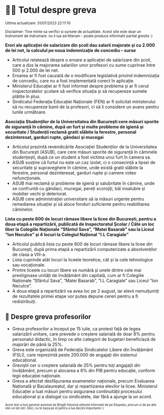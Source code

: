 # 👩‍🏫 Totul despre greva
<sub>Ultima actualizare: 31/07/2023 22:11:10</sub>

<sub>Disclaimer: Tine minte sa verifici si sursele de actualitate. Acest site este doar un instrument de indrumare: nu il lua ad litteram - poate produce informatii partial gresite :)</sub>

**Erori ale aplicației de salarizare din școli dau salarii majorate și cu 2.000 de lei net, la calculul pe noua indemnizație de concediu – surse**
- Articolul relatează despre o eroare a aplicației de salarizare din școli, care a dus la majorarea salariilor unor profesori cu sume cuprinse între 500 și 2.000 de lei net.
- Eroarea ar fi fost cauzată de o modificare legislativă privind indemnizația de concediu, care nu a fost implementată corect în aplicație.
- Ministerul Educației ar fi fost informat despre problema și ar fi cerut inspectoratelor școlare să verifice situația și să recupereze sumele plătite în plus.
- Sindicatul Federația Educației Naționale (FEN) ar fi solicitat ministerului să nu recupereze banii de la profesori, ci să îi considere un avans pentru lunile următoare.

**Asociația Studenților de la Universitatea din București cere măsuri sporite de siguranță în cămine, după un furt și multe probleme de igienă și securitate / Studenții reclamă gratii slăbite la ferestre, personal dezinteresat, garduri rupte, gândaci și mucegai**
- Articolul prezintă revendicările Asociației Studenților de la Universitatea din București (ASUB), care cere măsuri sporite de siguranță în căminele studențești, după ce un student a fost victima unui furt în camera sa.
- ASUB susține că furtul nu este un caz izolat, ci o consecință a lipsei de securitate și supraveghere în cămine, unde există gratii slăbite la ferestre, personal dezinteresat, garduri rupte și camere video nefuncționale.
- ASUB mai reclamă și probleme de igienă și salubritate în cămine, unde se confruntă cu gândaci, mucegai, pereți scorojiți, băi insalubre și mobilier vechi și deteriorat.
- ASUB cere administrației universitare să ia măsuri urgente pentru remedierea situației și să aloce fonduri suficiente pentru reabilitarea căminelor.

**Lista cu peste 600 de locuri rămase libere la licee din București, pentru a doua etapă a repartizării, publicată de Inspectoratul Școlar / Câte un loc liber la Colegiile Naționale “Sfântul Sava”, “Matei Basarab” sau la Liceul “Ion Neculce” și 4 locuri la Colegiul Național “I.L Caragiale”**
- Articolul publică lista cu peste 600 de locuri rămase libere la licee din București, după prima etapă a repartizării computerizate a absolvenților de clasa a VIII-a.
- Lista cuprinde atât locuri la liceele teoretice, cât și la cele tehnologice sau vocaționale.
- Printre liceele cu locuri libere se numără și unele dintre cele mai prestigioase unități de învățământ din capitală, cum ar fi Colegiile Naționale “Sfântul Sava”, “Matei Basarab”, “I.L Caragiale” sau Liceul “Ion Neculce”.
- A doua etapă a repartizării va avea loc pe 2 august, iar elevii nemulțumiți de rezultatele primei etape vor putea depune cereri pentru a fi redistribuiți.

## 🏫 Despre greva profesorilor
- Greva profesorilor a început pe 15 iulie, ca protest față de legea salarizării unitare, care prevede o creștere salarială de doar 8% pentru personalul didactic, în timp ce alte categorii de bugetari beneficiază de majorări de până la 25%.
- Greva este organizată de Federația Sindicatelor Libere din Învățământ (FSLI), care reprezintă peste 200.000 de angajați din sistemul educațional.
- Greviștii cer o creștere salarială de 25% pentru toți angajații din învățământ, precum și alocarea a 6% din PIB pentru educație, conform legii educației naționale.
- Greva a afectat desfășurarea examenelor naționale, precum Evaluarea Națională și Bacalaureatul, dar și repartizarea elevilor la licee. Ministerul Educației a luat măsuri pentru asigurarea continuității procesului educațional și a dialogat cu sindicatele, dar fără a ajunge la un acord.


<sub><sub>Acest text a fost generat automat de BingAI folosind ultimele informatii de pe Edupedu, precum si de pe alte site-uri de stiri. Deci, nu te baza pe el pentru a lua decizii importante :)</sub></sub>